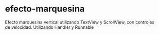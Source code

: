 # efecto-marquesina
Efecto marquesina vertical utilizando TextView y ScrollView, con controles de velocidad.
Utilizando Handler y Runnable
